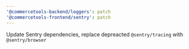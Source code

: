 ```yaml
---
'@commercetools-backend/loggers': patch
'@commercetools-frontend/sentry': patch
---
```


Update Sentry dependencies, replace depreacted `@sentry/tracing` with `@sentry/browser`

